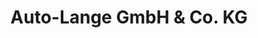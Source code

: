 ---
title: "Auto-Lange GmbH & Co. KG"
url: /strausberg/auto-lange-gmbh-und-co-kg/
shop: Autohaus
---
